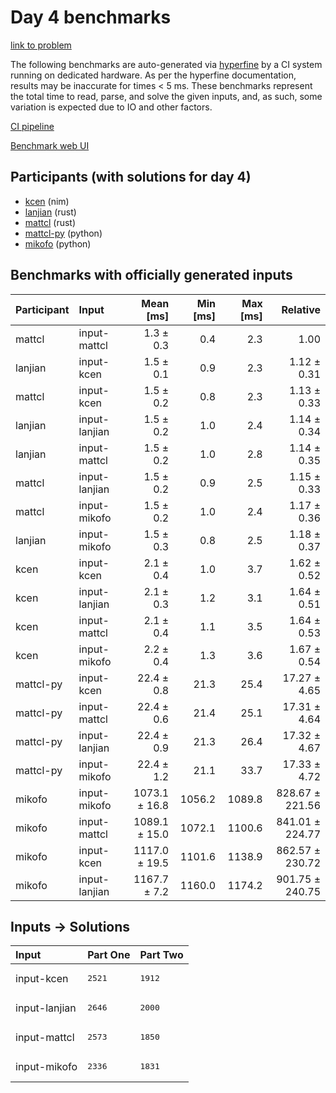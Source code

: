 # Day 4 benchmarks

[link to problem](https://adventofcode.com/2024/day/4)

The following benchmarks are auto-generated via
[hyperfine](https://github.com/sharkdp/hyperfine) by a CI system running on
dedicated hardware. As per the hyperfine documentation, results may be
inaccurate for times < 5 ms. These benchmarks represent the total time to read,
parse, and solve the given inputs, and, as such, some variation is expected due
to IO and other factors.

[CI pipeline](http://ci.papercode.net:8080/teams/main/pipelines/aoc2024)

[Benchmark web UI](https://aoc.ancalagon.black)


## Participants (with solutions for day 4)

- [kcen](https://github.com/kcen/aoc2024) (nim)
- [lanjian](https://github.com/lanjian/aoc-2024) (rust)
- [mattcl](https://github.com/mattcl/aoc2024) (rust)
- [mattcl-py](https://github.com/mattcl/aoc2024-py) (python)
- [mikofo](https://github.com/mikofo/aoc2024) (python)


## Benchmarks with officially generated inputs

| Participant | Input | Mean [ms] | Min [ms] | Max [ms] | Relative |
|:---|:---|---:|---:|---:|---:|
| mattcl | input-mattcl | 1.3 ± 0.3 | 0.4 | 2.3 | 1.00 |
| lanjian | input-kcen | 1.5 ± 0.1 | 0.9 | 2.3 | 1.12 ± 0.31 |
| mattcl | input-kcen | 1.5 ± 0.2 | 0.8 | 2.3 | 1.13 ± 0.33 |
| lanjian | input-lanjian | 1.5 ± 0.2 | 1.0 | 2.4 | 1.14 ± 0.34 |
| lanjian | input-mattcl | 1.5 ± 0.2 | 1.0 | 2.8 | 1.14 ± 0.35 |
| mattcl | input-lanjian | 1.5 ± 0.2 | 0.9 | 2.5 | 1.15 ± 0.33 |
| mattcl | input-mikofo | 1.5 ± 0.2 | 1.0 | 2.4 | 1.17 ± 0.36 |
| lanjian | input-mikofo | 1.5 ± 0.3 | 0.8 | 2.5 | 1.18 ± 0.37 |
| kcen | input-kcen | 2.1 ± 0.4 | 1.0 | 3.7 | 1.62 ± 0.52 |
| kcen | input-lanjian | 2.1 ± 0.3 | 1.2 | 3.1 | 1.64 ± 0.51 |
| kcen | input-mattcl | 2.1 ± 0.4 | 1.1 | 3.5 | 1.64 ± 0.53 |
| kcen | input-mikofo | 2.2 ± 0.4 | 1.3 | 3.6 | 1.67 ± 0.54 |
| mattcl-py | input-kcen | 22.4 ± 0.8 | 21.3 | 25.4 | 17.27 ± 4.65 |
| mattcl-py | input-mattcl | 22.4 ± 0.6 | 21.4 | 25.1 | 17.31 ± 4.64 |
| mattcl-py | input-lanjian | 22.4 ± 0.9 | 21.3 | 26.4 | 17.32 ± 4.67 |
| mattcl-py | input-mikofo | 22.4 ± 1.2 | 21.1 | 33.7 | 17.33 ± 4.72 |
| mikofo | input-mikofo | 1073.1 ± 16.8 | 1056.2 | 1089.8 | 828.67 ± 221.56 |
| mikofo | input-mattcl | 1089.1 ± 15.0 | 1072.1 | 1100.6 | 841.01 ± 224.77 |
| mikofo | input-kcen | 1117.0 ± 19.5 | 1101.6 | 1138.9 | 862.57 ± 230.72 |
| mikofo | input-lanjian | 1167.7 ± 7.2 | 1160.0 | 1174.2 | 901.75 ± 240.75 |


## Inputs -> Solutions

| Input | Part One | Part Two |
|:---|:---|:---|
|input-kcen|<pre>2521</pre>|<pre>1912</pre>|
|input-lanjian|<pre>2646</pre>|<pre>2000</pre>|
|input-mattcl|<pre>2573</pre>|<pre>1850</pre>|
|input-mikofo|<pre>2336</pre>|<pre>1831</pre>|
